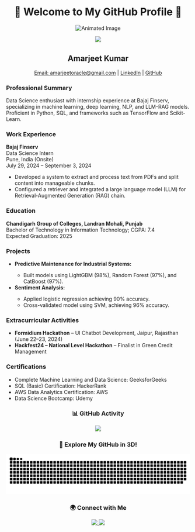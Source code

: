 <!-- Animated Header -->
<h1 align="center">🚀 Welcome to My GitHub Profile 🚀</h1>
<p align="center">
  <img src="https://media.giphy.com/media/L8K62iTDkzGX6/giphy.gif" alt="Animated Image" width="600">
</p>

<!-- Typing Animation -->
<p align="center">
  <img src="https://readme-typing-svg.herokuapp.com?font=Fira+Code&weight=500&size=20&pause=1000&color=38C2FF&width=600&lines=Hey+there!+I'm+Amarjeet+Kumar.;Passionate+about+Data+Science+%26+AI.;Always+learning+new+things!">
</p>

<!-- Resume Details -->
<h2 align="center">Amarjeet Kumar</h2>
<p align="center">
  <a href="mailto:amarjeetoracle@gmail.com">Email: amarjeetoracle@gmail.com</a> | <a href="https://linkedin.com/in/amarjeet-kumar">LinkedIn</a> | <a href="https://github.com/amarjeetamrat910">GitHub</a>
</p>

<h3>Professional Summary</h3>
<p>
  Data Science enthusiast with internship experience at Bajaj Finserv, specializing in machine learning, deep learning, NLP, and LLM-RAG models. Proficient in Python, SQL, and frameworks such as TensorFlow and Scikit-Learn.
</p>

<h3>Work Experience</h3>
<p><strong>Bajaj Finserv</strong><br>
Data Science Intern<br>
Pune, India (Onsite)<br>
July 29, 2024 – September 3, 2024</p>
<ul>
  <li>Developed a system to extract and process text from PDFs and split content into manageable chunks.</li>
  <li>Configured a retriever and integrated a large language model (LLM) for Retrieval-Augmented Generation (RAG) chain.</li>
</ul>

<h3>Education</h3>
<p><strong>Chandigarh Group of Colleges, Landran Mohali, Punjab</strong><br>
Bachelor of Technology in Information Technology; CGPA: 7.4<br>
Expected Graduation: 2025</p>

<h3>Projects</h3>
<ul>
  <li><strong>Predictive Maintenance for Industrial Systems:</strong></li>
  <ul>
    <li>Built models using LightGBM (98%), Random Forest (97%), and CatBoost (97%).</li>
  </ul>
  <li><strong>Sentiment Analysis:</strong></li>
  <ul>
    <li>Applied logistic regression achieving 90% accuracy.</li>
    <li>Cross-validated model using SVM, achieving 96% accuracy.</li>
  </ul>
</ul>

<h3>Extracurricular Activities</h3>
<ul>
  <li><strong>Formidium Hackathon</strong> – UI Chatbot Development, Jaipur, Rajasthan (June 22–23, 2024)</li>
  <li><strong>Hackfest24 – National Level Hackathon</strong> – Finalist in Green Credit Management</li>
</ul>

<h3>Certifications</h3>
<ul>
  <li>Complete Machine Learning and Data Science: GeeksforGeeks</li>
  <li>SQL (Basic) Certification: HackerRank</li>
  <li>AWS Data Analytics Certification: AWS</li>
  <li>Data Science Bootcamp: Udemy</li>
</ul>

<!-- GitHub Activity -->
<h3 align="center">📊 GitHub Activity</h3>
<p align="center">
  <img src="https://github-readme-activity-graph.cyclic.app/graph?username=amarjeetamrat910&theme=github-dark">
</p>

<!-- 3D Contribution Graph -->
<h3 align="center">🚀 Explore My GitHub in 3D!</h3>
<p align="center">
  <img src="https://raw.githubusercontent.com/platane/snk/output/github-contribution-grid-snake.svg">
</p>

<!-- Social Links with GIF Icons -->
<h3 align="center">🌍 Connect with Me</h3>
<p align="center">
  <a href="https://linkedin.com/in/amarjeet-kumar">
    <img src="https://media.giphy.com/media/hULcgDgD03czvIwd07/giphy.gif" width="40">
  </a>
  <a href="https://github.com/amarjeetamrat910">
    <img src="https://media.giphy.com/media/HQTYdpx1yhxWpugAi2/giphy.gif" width="40">
  </a>
</p>
